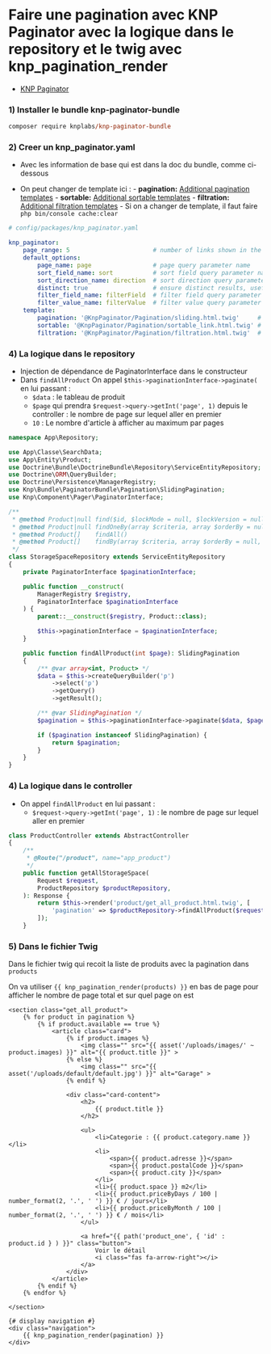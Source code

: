 # Faire une pagination avec KNP Paginator avec la logique dans le repository et le twig avec knp_pagination_render

- [KNP Paginator](https://github.com/KnpLabs/KnpPaginatorBundle)

### 1) Installer le bundle knp-paginator-bundle

```ps
composer require knplabs/knp-paginator-bundle
```

### 2) Creer un knp_paginator.yaml

- Avec les information de base qui est dans la doc du bundle, comme ci-dessous

- On peut changer de template ici :
        - **pagination:** [Additional pagination templates](https://github.com/KnpLabs/KnpPaginatorBundle#additional-pagination-templates)
        - **sortable:** [Additional sortable templates](https://github.com/KnpLabs/KnpPaginatorBundle?tab=readme-ov-file#additional-sortable-templates)
        - **filtration:** [Additional filtration templates](https://github.com/KnpLabs/KnpPaginatorBundle?tab=readme-ov-file#additional-filtration-templates)
        - Si on a changer de template, il faut faire `php bin/console cache:clear`

```yaml
# config/packages/knp_paginator.yaml 

knp_paginator:
    page_range: 5                       # number of links shown in the pagination menu (e.g: you have 10 pages, a page_range of 3, on the 5th page you'll see links to page 4, 5, 6)
    default_options:
        page_name: page                 # page query parameter name
        sort_field_name: sort           # sort field query parameter name
        sort_direction_name: direction  # sort direction query parameter name
        distinct: true                  # ensure distinct results, useful when ORM queries are using GROUP BY statements
        filter_field_name: filterField  # filter field query parameter name
        filter_value_name: filterValue  # filter value query parameter name
    template:
        pagination: '@KnpPaginator/Pagination/sliding.html.twig'     # sliding pagination controls template
        sortable: '@KnpPaginator/Pagination/sortable_link.html.twig' # sort link template
        filtration: '@KnpPaginator/Pagination/filtration.html.twig'  # filters template
```

### 4) La logique dans le repository

- Injection de dépendance de PaginatorInterface dans le constructeur
- Dans `findAllProduct` On appel `$this->paginationInterface->paginate(` en lui passant :
    - `$data` : le tableau de produit
    - `$page` qui prendra `$request->query->getInt('page', 1)` depuis le controller : le nombre de page sur lequel aller en premier
    - `10` : Le nombre d'article à afficher au maximum par pages

```php
namespace App\Repository;

use App\Classe\SearchData;
use App\Entity\Product;
use Doctrine\Bundle\DoctrineBundle\Repository\ServiceEntityRepository;
use Doctrine\ORM\QueryBuilder;
use Doctrine\Persistence\ManagerRegistry;
use Knp\Bundle\PaginatorBundle\Pagination\SlidingPagination;
use Knp\Component\Pager\PaginatorInterface;

/**
 * @method Product|null find($id, $lockMode = null, $lockVersion = null)
 * @method Product|null findOneBy(array $criteria, array $orderBy = null)
 * @method Product[]    findAll()
 * @method Product[]    findBy(array $criteria, array $orderBy = null, $limit = null, $offset = null)
 */
class StorageSpaceRepository extends ServiceEntityRepository
{
    private PaginatorInterface $paginationInterface;

    public function __construct(
        ManagerRegistry $registry,
        PaginatorInterface $paginationInterface
    ) {
        parent::__construct($registry, Product::class);

        $this->paginationInterface = $paginationInterface;
    }

    public function findAllProduct(int $page): SlidingPagination
    {
        /** @var array<int, Product> */
        $data = $this->createQueryBuilder('p')
            ->select('p')
            ->getQuery()
            ->getResult();

        /** @var SlidingPagination */
        $pagination = $this->paginationInterface->paginate($data, $page, 10);

        if ($pagination instanceof SlidingPagination) {
            return $pagination;
        }
    }
}
```

### 4) La logique dans le controller

- On appel `findAllProduct` en lui passant :
    - `$request->query->getInt('page', 1)` : le nombre de page sur lequel aller en premier

```php
class ProductController extends AbstractController
{
    /**
     * @Route("/product", name="app_product")
     */
    public function getAllStorageSpace(
        Request $request,
        ProductRepository $productRepository,
    ): Response {
        return $this->render('product/get_all_product.html.twig', [
            'pagination' => $productRepository->findAllProduct($request->query->getInt('page', 1)),
        ]);
    }
```

### 5) Dans le fichier Twig

Dans le fichier twig qui recoit la liste de produits avec la pagination dans `products`

On va utiliser `{{ knp_pagination_render(products) }}` en bas de page pour afficher le nombre de page total et sur quel page on est

```twig
<section class="get_all_product">
    {% for product in pagination %}
        {% if product.available == true %}
            <article class="card">
                {% if product.images %}
                    <img class="" src="{{ asset('/uploads/images/' ~ product.images) }}" alt="{{ product.title }}" > 
                {% else %}
                    <img class="" src="{{ asset('/uploads/default/default.jpg') }}" alt="Garage" > 
                {% endif %}
                
                <div class="card-content">
                    <h2>
                        {{ product.title }}
                    </h2>

                    <ul>
                        <li>Categorie : {{ product.category.name }}</li>
                        <li>
                            <span>{{ product.adresse }}</span> 
                            <span>{{ product.postalCode }}</span> 
                            <span>{{ product.city }}</span>
                        </li>
                        <li>{{ product.space }} m2</li>
                        <li>{{ product.priceByDays / 100 | number_format(2, '.', ' ') }} € / jours</li>
                        <li>{{ product.priceByMonth / 100 | number_format(2, '.', ' ') }} € / mois</li>
                    </ul>

                    <a href="{{ path('product_one', { 'id' : product.id } ) }}" class="button">
                        Voir le détail 
                        <i class="fas fa-arrow-right"></i>
                    </a>
                </div>
            </article>
        {% endif %}
    {% endfor %}

</section>

{# display navigation #}
<div class="navigation">
    {{ knp_pagination_render(pagination) }}
</div>
```